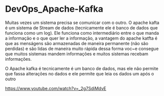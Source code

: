 # DevOps_Apache-Kafka

Muitas vezes um sistema precisa se comunicar com o outro. 
O apache kafta é um sistema de Stream de dados (tecnicamente ele é banco de dados que funciona como um log). Ele funciona como intermediário entre o que manda a informação e o que quer ler a informação, a vantagem do apache katfta é que as menságens são armazenadas de maneira permanente (não são perdidas) e são lidas de maneira muito rápida dessa forma voc~e consegue que muitos sistemas mandem informações e muitos sistemas recebam informações.


O Apache kafka é tecnicamente é um banco de dados, mas ele não permite que fassa alterações no dados e ele permite que leia os dados um após o outro

https://www.youtube.com/watch?v=_2g7SdiMdvE

